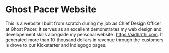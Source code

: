 # Ghost Pacer Website
This is a website I built from scratch during my job as Chief Design Officer at Ghost Pacer. 
It serves as an excellent demonstrates my web design and developement skills alongside my personal website: https://sidhathi.com.
It generated more than 10 thousand dollars in revenue through the customers is drove to our Kickstarter and Indiegogo pages.

